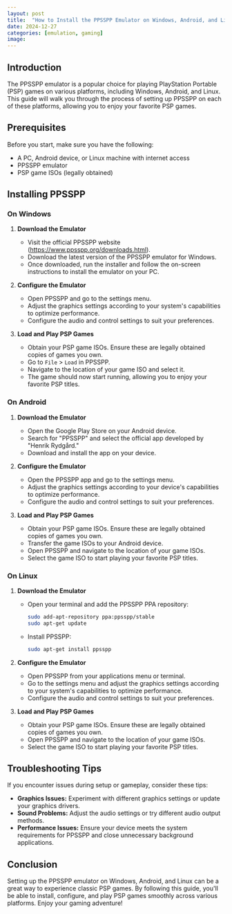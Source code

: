 ```yaml
---
layout: post
title:  "How to Install the PPSSPP Emulator on Windows, Android, and Linux"
date: 2024-12-27
categories: [emulation, gaming]
image: 
---
```


## Introduction

The PPSSPP emulator is a popular choice for playing PlayStation Portable (PSP) games on various platforms, including Windows, Android, and Linux. This guide will walk you through the process of setting up PPSSPP on each of these platforms, allowing you to enjoy your favorite PSP games.

## Prerequisites

Before you start, make sure you have the following:
- A PC, Android device, or Linux machine with internet access
- PPSSPP emulator
- PSP game ISOs (legally obtained)

## Installing PPSSPP

### On Windows

1. **Download the Emulator**
   - Visit the official PPSSPP website (https://www.ppsspp.org/downloads.html).
   - Download the latest version of the PPSSPP emulator for Windows.
   - Once downloaded, run the installer and follow the on-screen instructions to install the emulator on your PC.

2. **Configure the Emulator**
   - Open PPSSPP and go to the settings menu.
   - Adjust the graphics settings according to your system's capabilities to optimize performance.
   - Configure the audio and control settings to suit your preferences.

3. **Load and Play PSP Games**
   - Obtain your PSP game ISOs. Ensure these are legally obtained copies of games you own.
   - Go to `File` > `Load` in PPSSPP.
   - Navigate to the location of your game ISO and select it.
   - The game should now start running, allowing you to enjoy your favorite PSP titles.

### On Android

1. **Download the Emulator**
   - Open the Google Play Store on your Android device.
   - Search for "PPSSPP" and select the official app developed by "Henrik Rydgård."
   - Download and install the app on your device.

2. **Configure the Emulator**
   - Open the PPSSPP app and go to the settings menu.
   - Adjust the graphics settings according to your device's capabilities to optimize performance.
   - Configure the audio and control settings to suit your preferences.

3. **Load and Play PSP Games**
   - Obtain your PSP game ISOs. Ensure these are legally obtained copies of games you own.
   - Transfer the game ISOs to your Android device.
   - Open PPSSPP and navigate to the location of your game ISOs.
   - Select the game ISO to start playing your favorite PSP titles.

### On Linux

1. **Download the Emulator**
   - Open your terminal and add the PPSSPP PPA repository:
     ```bash
     sudo add-apt-repository ppa:ppsspp/stable
     sudo apt-get update
     ```

   - Install PPSSPP:
     ```bash
     sudo apt-get install ppsspp
     ```

2. **Configure the Emulator**
   - Open PPSSPP from your applications menu or terminal.
   - Go to the settings menu and adjust the graphics settings according to your system's capabilities to optimize performance.
   - Configure the audio and control settings to suit your preferences.

3. **Load and Play PSP Games**
   - Obtain your PSP game ISOs. Ensure these are legally obtained copies of games you own.
   - Open PPSSPP and navigate to the location of your game ISOs.
   - Select the game ISO to start playing your favorite PSP titles.

## Troubleshooting Tips

If you encounter issues during setup or gameplay, consider these tips:
- **Graphics Issues:** Experiment with different graphics settings or update your graphics drivers.
- **Sound Problems:** Adjust the audio settings or try different audio output methods.
- **Performance Issues:** Ensure your device meets the system requirements for PPSSPP and close unnecessary background applications.

## Conclusion

Setting up the PPSSPP emulator on Windows, Android, and Linux can be a great way to experience classic PSP games. By following this guide, you'll be able to install, configure, and play PSP games smoothly across various platforms. Enjoy your gaming adventure!
